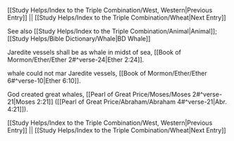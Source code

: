 [[Study Helps/Index to the Triple Combination/West, Western|Previous Entry]]  ||  [[Study Helps/Index to the Triple Combination/Wheat|Next Entry]]

 See also [[Study Helps/Index to the Triple Combination/Animal|Animal]]; [[Study Helps/Bible Dictionary/Whale|BD Whale]]

 Jaredite vessels shall be as whale in midst of sea, [[Book of Mormon/Ether/Ether 2#^verse-24|Ether 2:24]].

 whale could not mar Jaredite vessels, [[Book of Mormon/Ether/Ether 6#^verse-10|Ether 6:10]].

 God created great whales, [[Pearl of Great Price/Moses/Moses 2#^verse-21|Moses 2:21]] ([[Pearl of Great Price/Abraham/Abraham 4#^verse-21|Abr. 4:21]]).

[[Study Helps/Index to the Triple Combination/West, Western|Previous Entry]]  ||  [[Study Helps/Index to the Triple Combination/Wheat|Next Entry]]